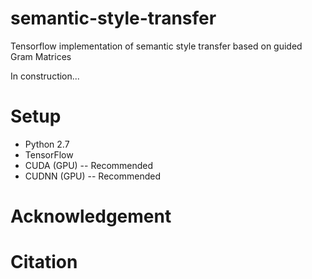 # semantic-style-transfer
Tensorflow implementation of semantic style transfer based on guided Gram Matrices

In construction...

# Setup
- Python 2.7
- TensorFlow
- CUDA (GPU) -- Recommended
- CUDNN (GPU) -- Recommended


# Acknowledgement

# Citation
